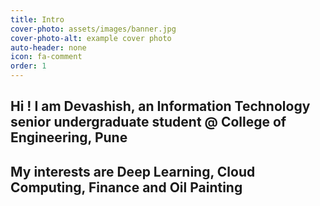 ```yaml
---
title: Intro
cover-photo: assets/images/banner.jpg
cover-photo-alt: example cover photo
auto-header: none
icon: fa-comment
order: 1
---
```


## **Hi ! I am Devashish, an Information Technology senior undergraduate student @ College of Engineering, Pune**
## **My interests are Deep Learning, Cloud Computing, Finance and Oil Painting**